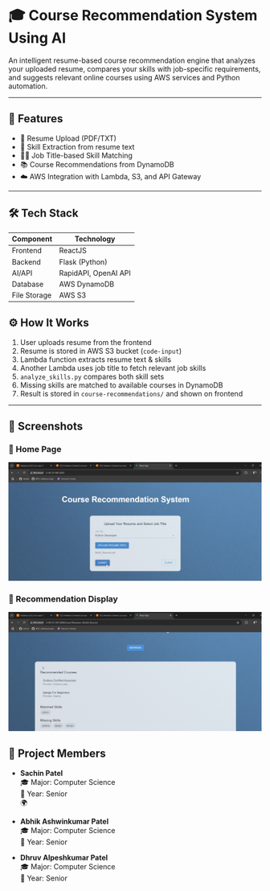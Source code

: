 # 🎓 Course Recommendation System Using AI

An intelligent resume-based course recommendation engine that analyzes your uploaded resume, compares your skills with job-specific requirements, and suggests relevant online courses using AWS services and Python automation.

---

## 🚀 Features

- 📄 Resume Upload (PDF/TXT)
- 🧠 Skill Extraction from resume text
- 🧑‍💼 Job Title-based Skill Matching
- 📚 Course Recommendations from DynamoDB
- ☁️ AWS Integration with Lambda, S3, and API Gateway

---

## 🛠️ Tech Stack

| Component     | Technology                |
|---------------|---------------------------|
| Frontend      | ReactJS                   |
| Backend       | Flask (Python)            |
| AI/API        |  RapidAPI, OpenAI API     |
| Database      | AWS DynamoDB              |
| File Storage  | AWS S3 

## ⚙️ How It Works

1. User uploads resume from the frontend
2. Resume is stored in AWS S3 bucket (`code-input`)
3. Lambda function extracts resume text & skills
4. Another Lambda uses job title to fetch relevant job skills
5. `analyze_skills.py` compares both skill sets
6. Missing skills are matched to available courses in DynamoDB
7. Result is stored in `course-recommendations/` and shown on frontend

---

## 📸 Screenshots

### 🔹 Home Page
![Home Page](screenshots/HomePage.jpg)

### 🔹 Recommendation Display
![Result Page](screenshots/Result.jpg)



## 👥 Project Members

- **Sachin Patel**  
  🎓 Major: Computer Science  
  📅 Year: Senior  
  🌍
- **Abhik Ashwinkumar Patel**  
  🎓 Major: Computer Science  
  📅 Year: Senior  


- **Dhruv Alpeshkumar Patel**  
  🎓 Major: Computer Science  
  📅 Year: Senior  



